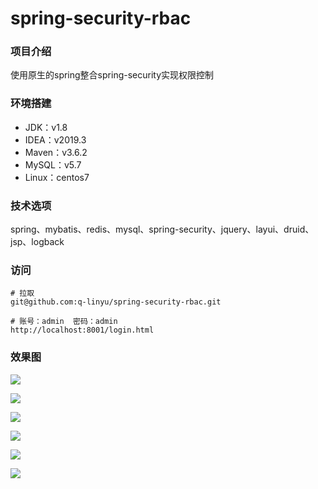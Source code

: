 # spring-security-rbac

### 项目介绍

使用原生的spring整合spring-security实现权限控制

### 环境搭建

- JDK：v1.8
- IDEA：v2019.3
- Maven：v3.6.2
- MySQL：v5.7
- Linux：centos7

### 技术选项

spring、mybatis、redis、mysql、spring-security、jquery、layui、druid、jsp、logback

### 访问

```shell
# 拉取
git@github.com:q-linyu/spring-security-rbac.git

# 账号：admin  密码：admin
http://localhost:8001/login.html
```

### 效果图

![](https://project-commons-images.oss-cn-shenzhen.aliyuncs.com/spring-security-rbac/rbac-start.png)

![](https://project-commons-images.oss-cn-shenzhen.aliyuncs.com/spring-security-rbac/rbac-login.png)

![](https://project-commons-images.oss-cn-shenzhen.aliyuncs.com/spring-security-rbac/main.png)

![](https://project-commons-images.oss-cn-shenzhen.aliyuncs.com/spring-security-rbac/admin.png)

![](https://project-commons-images.oss-cn-shenzhen.aliyuncs.com/spring-security-rbac/permission.png)

![](https://project-commons-images.oss-cn-shenzhen.aliyuncs.com/spring-security-rbac/role-permission.png)
